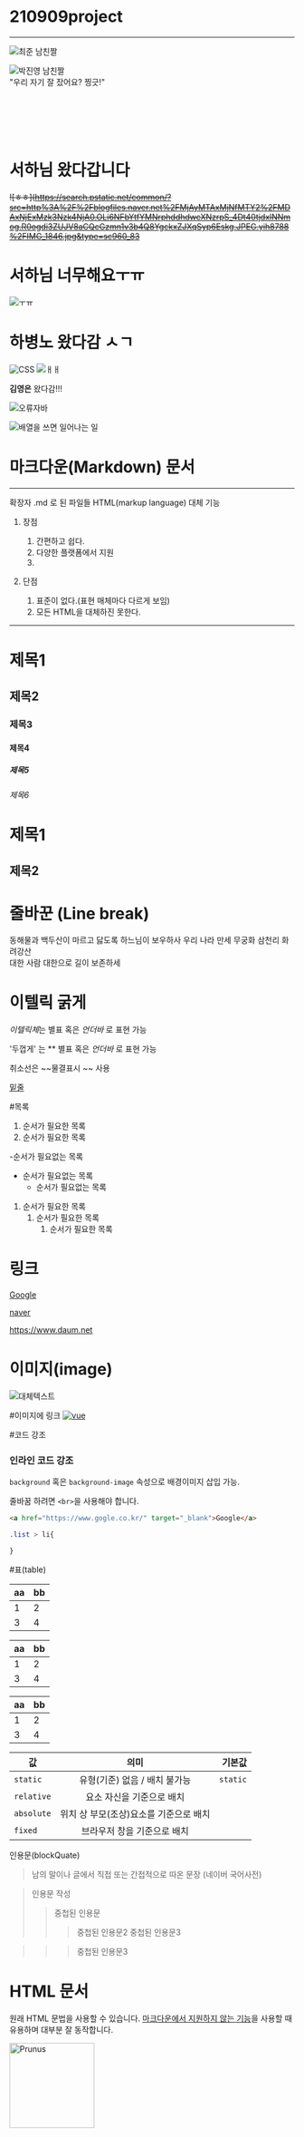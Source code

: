 # 210909project
***

![최준 남친짤](https://search.pstatic.net/common/?src=http%3A%2F%2Fblogfiles.naver.net%2FMjAyMTA0MThfMTY5%2FMDAxNjE4Njc0MDM3NTA0.KoM3viynmPQeUd-wr_kNu74OiqSRy5vce2hFQ7HTlW4g._OUZly5x1vAEBsvjmbdX-m5B16noKK18SdbS-y5_6EEg.JPEG.ilb05412%2FIMG_8760.JPG&type=sc960_832)

![박진영 남친짤](https://cdnweb01.wikitree.co.kr/webdata/editor/202009/09/img_20200909164456_a503a2ce.webp)  
"우리 자기 잘 잤어요? 찡긋!"
<br><br><br><br><br><br>
# 서하님 왔다갑니다
~~![ㅎㅎ](https://search.pstatic.net/common/?src=http%3A%2F%2Fblogfiles.naver.net%2FMjAyMTAxMjNfMTY2%2FMDAxNjExMzk3Nzk4NjA0.OLi6NFbYtfYMNrphddhdwcXNzrpS_4Dt40tjdxlNNmog.R0ogdi3ZUJV8aCQcGzmn1v3b4Q8YgckxZJXqSyp6Eskg.JPEG.yih8788%2FIMG_1846.jpg&type=sc960_83~~

# 서하님 너무해요ㅜㅠ
![ㅜㅠ](https://encrypted-tbn0.gstatic.com/images?q=tbn:ANd9GcRKg2mdMV12KBOHJwBZth2fJqiOYS0GY8tr0w&usqp=CAU)

# 하병노 왔다감 ㅅㄱ
![CSS](https://storage.googleapis.com/jjalbot-jjals/2019/01/qSZ8Y8HNcl/R5djHzs9n.gif)
![ㅐㅐ](https://mblogthumb-phinf.pstatic.net/MjAxOTAzMDZfOTUg/MDAxNTUxODQyNTE2NjU2.V72749bgR3O75N4CJ7BXdujZ92A4Y0h1VaHRzvDlzegg.rPtB9OkBLNDV9cFxd6WEY7UOE0CEaQTo2yXugUFQy_4g.JPEG.yingbbang/1551804817469.jpg?type=w800)

__김영은__ 왔다감!!!

![오류자바](https://lh3.googleusercontent.com/proxy/anzR8BIIhMh0clgZe1iH2sTujRSii2TSfrSuwpOw3H-O2TVYfefFS0r_qlbfzQqav8GOcmlAGMIrbds)

![배열을 쓰면 일어나는 일](https://i.pinimg.com/originals/26/f0/fe/26f0fee3a10046473c101d0be33237ac.jpg)
# 마크다운(Markdown) 문서
***
확장자 .md 로 된 파일들
HTML(markup language) 대체 기능

1. 장점
   1. 간편하고 쉽다.
   2. 다양한 플랫폼에서 지원
   3. 

2. 단점
   1. 표준이 없다.(표현 매체마다 다르게 보임)
   2. 모든 HTML을 대체하진 못한다.

--- 

# 제목1
## 제목2
### 제목3
#### 제목4
##### 제목5
###### 제목6

제목1
===
제목2
---
# 줄바꾼 (Line break)

동해물과 백두산이 마르고 닳도록 
하느님이 보우하사 우리 나라 만세
무궁화 삼천리 화려강산<br>
대한 사람 대한으로 길이 보존하세

# 이텔릭 굵게
*이텔릭체*는 별표 혹은 _언더바_ 로 표현 가능

'두껍게' 는 ** 별표 혹은 _언더바_ 로 표현 가능

취소선은 ~~물결표시 ~~ 사용

<u>밑줄</u>

#목록
1. 순서가 필요한 목록
2. 순서가 필요한 목록

-순서가 필요없는 목록
- 순서가 필요없는 목록
  - 순서가 필요없는 목록
  
1. 순서가 필요한 목록
   1. 순서가 필요한 목록
      1. 순서가 필요한 목록

# 링크
[Google](https://google/com)

[naver](https://naver.com "네이버 메인페이지")

https://www.daum.net


# 이미지(image)
![대체텍스트](../04_jQuery/animbanner/image/boat.png)

#이미지에 링크
[![vue](../04_jQuery/animbanner/image/cloud-1.png)](https://kr.vuejs.org)

#코드 강조
### 인라인 코드 강조
`background` 혹은 `background-image` 속성으로 배경이미지 삽입 가능.

줄바꿈 하려면 `<br>`을 사용해야 합니다.


```html
<a href="https://www.gogle.co.kr/" target="_blank">Google</a>
```

```css
.list > li{

}
```


#표(table)

|aa|bb|
|--|--|
|1|2|
|3|4|

aa|bb|
--|--|
1|2|
3|4|

|aa|bb
|--|--
|1|2
|3|4

| 값 | 의미 | 기본값 |
|---|:---:|---:|
| `static` | 유형(기준) 없음 / 배치 불가능 | `static` |
| `relative` | 요소 자신을 기준으로 배치 |  |
| `absolute` | 위치 상 부모(조상)요소를 기준으로 배치 |  |
| `fixed` | 브라우저 창을 기준으로 배치 |  |


인용문(blockQuate)

>남의 말이나 글에서 직접 또는 간접적으로 따온 문장
>(네이버 국어사전)

>인용문 작성
>> 중첩된 인용문
>>> 중첩된 인용문2
>>> 중첩된 인용문3

>>> 중첩된 인용문3

# HTML 문서
원래 HTML 문법을 사용할 수 있습니다.
<u>마크다운에서 지원하지 않는 기능</u>을 사용할 때 유용하며 대부분 잘 동작합니다.

<img width="150" src="https://www.w3schools.com/html/img_chania.jpg" alt="Prunus" title="flowers">


